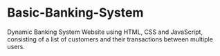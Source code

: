 # Basic-Banking-System
Dynamic Banking System Website using HTML, CSS and JavaScript, consisting of a list of customers and their transactions between multiple users.
